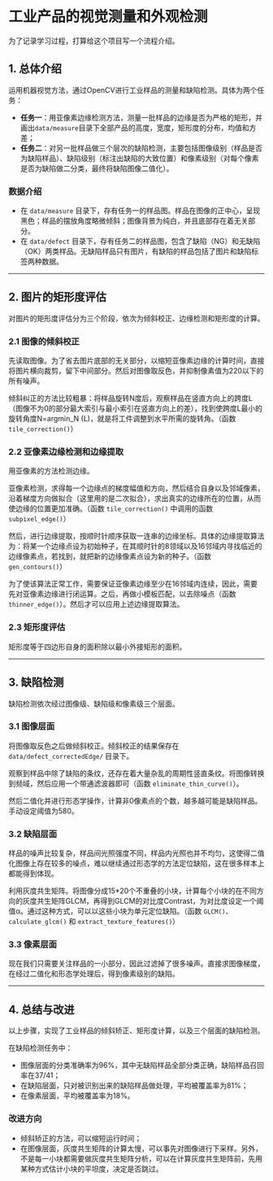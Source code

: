# 工业产品的视觉测量和外观检测

为了记录学习过程，打算给这个项目写一个流程介绍。

## 1. 总体介绍

运用机器视觉方法，通过OpenCV进行工业样品的测量和缺陷检测。具体为两个任务：

- **任务一**：用亚像素边缘检测方法，测量一批样品的边缘是否为严格的矩形，并画出`data/measure`目录下全部产品的高度，宽度，矩形度的分布，均值和方差；
- **任务二**：对另一批样品做三个层次的缺陷检测，主要包括图像级别（样品是否为缺陷样品）、缺陷级别（标注出缺陷的大致位置）和像素级别（对每个像素是否为缺陷做二分类，最终将缺陷图像二值化）。

### 数据介绍

- 在 `data/measure` 目录下，存有任务一的样品图。样品在图像的正中心，呈现黑色；样品的摆放角度略微倾斜；图像背景为纯白，并且底部存在着无关部分。
- 在 `data/defect` 目录下，存有任务二的样品图，包含了缺陷（NG）和无缺陷（OK）两类样品。无缺陷样品只有图片，有缺陷的样品包括了图片和缺陷标签两种数据。

---

## 2. 图片的矩形度评估

对图片的矩形度评估分为三个阶段，依次为倾斜校正、边缘检测和矩形度的计算。

### 2.1 图像的倾斜校正

先读取图像。为了省去图片底部的无关部分，以缩短亚像素边缘的计算时间，直接将图片横向裁剪，留下中间部分。然后对图像取反色，并抑制像素值为220以下的所有噪声。

倾斜纠正的方法比较粗暴：将样品旋转N度后，观察样品在竖直方向上的跨度L（图像不为0的部分最大索引与最小索引在竖直方向上的差），找到使跨度L最小的旋转角度N=argmin_N (L)，就是将工件调整到水平所需的旋转角。（函数 `tile_correction()`）

### 2.2 亚像素边缘检测和边缘提取

用亚像素的方法检测边缘。

亚像素检测，求得每一个边缘点的梯度幅值和方向，然后结合自身以及邻域像素，沿着梯度方向做拟合（这里用的是二次拟合），求出真实的边缘所在的位置，从而使边缘的位置更加准确。（函数 `tile_correction()` 中调用的函数 `subpixel_edge()`）

然后，进行边缘提取，按顺时针顺序获取一连串的边缘坐标。具体的边缘提取算法为：将某一个边缘点设为初始种子，在其顺时针的8领域以及16邻域内寻找临近的边缘像素点，若找到，就把新的边缘像素点设为新的种子。（函数 `gen_contours()`）

为了使该算法正常工作，需要保证亚像素边缘至少在16邻域内连续，因此，需要先对亚像素边缘进行闭运算。之后，再做小模板匹配，以去除噪点（函数 `thinner_edge()`）。然后才可以应用上述边缘提取算法。

### 2.3 矩形度评估

矩形度等于四边形自身的面积除以最小外接矩形的面积。

---

## 3. 缺陷检测

缺陷检测依次经过图像级、缺陷级和像素级三个层面。

### 3.1 图像层面

将图像取反色之后做倾斜校正。倾斜校正的结果保存在 `data/defect_correctedEdge/` 目录下。

观察到样品中除了缺陷的条纹，还存在着大量杂乱的周期性竖直条纹。将图像转换到频域，然后应用一个带通滤波器即可（函数 `eliminate_thin_curve()`）。

然后二值化并进行形态学操作，计算非0像素点的个数，越多越可能是缺陷样品。手动设定阈值为580。

### 3.2 缺陷层面

样品的噪声比较复杂，样品间光照强度不同，样品内光照也并不均匀，这使得二值化图像上存在较多的噪点，难以继续通过形态学的方法定位缺陷，这在很多样本上都能得到体现。

利用灰度共生矩阵。将图像分成15*20个不重叠的小块，计算每个小块的在不同方向的灰度共生矩阵GLCM，再得到GLCM的对比度Contrast，为对比度设定一个阈值α。通过这种方式，可以以这些小块为单元定位缺陷。（函数 `GLCM()`、`calculate_glcm()` 和 `extract_texture_features()`）

### 3.3 像素层面

现在我们只需要关注样品的一小部分，因此过滤掉了很多噪声。直接求图像梯度，在经过二值化和形态学处理后，得到像素级别的缺陷。

---

## 4. 总结与改进

以上步骤，实现了工业样品的倾斜矫正、矩形度计算，以及三个层面的缺陷检测。

在缺陷检测任务中：

- 图像层面的分类准确率为96%，其中无缺陷样品全部分类正确，缺陷样品召回率在37/41；
- 在缺陷层面，只对被识别出来的缺陷样品做处理，平均被覆盖率为81%；
- 在像素层面，平均被覆盖率为18%。

### 改进方向

- 倾斜矫正的方法，可以缩短运行时间；
- 在图像层面，灰度共生矩阵的计算太慢，可以事先对图像进行下采样。另外，不是每一小块都需要做灰度共生矩阵分析，可以在计算灰度共生矩阵前，先用某种方式估计小块的平坦度，决定是否跳过。